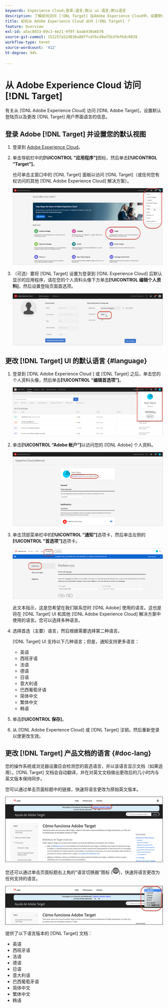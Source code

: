 ```yaml
---
keywords: Experience Cloud;登录;语言;默认 ui 语言;默认语言
description: 了解如何访问 [!DNL Target] 在Adobe Experience Cloud中，设置默认视图，然后更改 [!DNL Target] 用户界面和文档。
title: 如何从 Adobe Experience Cloud 访问 [!DNL Target] ？
feature: Overview
exl-id: a5ac8d33-69c3-4e21-9f0f-baab430a6b76
source-git-commit: 152257a52d836a88ffcd76cd9af5b3fbfbdc0839
workflow-type: tm+mt
source-wordcount: '412'
ht-degree: 94%

---
```


# 从 Adobe Experience Cloud 访问 [!DNL Target]

有关从 [!DNL Adobe Experience Cloud] 访问 [!DNL Adobe Target]，设置默认登陆页以及更改 [!DNL Target] 用户界面语言的信息。

## 登录 Adobe [!DNL Target] 并设置您的默认视图

1. 登录到 [Adobe Experience Cloud](https://experience.adobe.com/)。

1. 单击导航栏中的&#x200B;**[!UICONTROL “应用程序”]**&#x200B;图标，然后单击&#x200B;**[!UICONTROL “Target”]**。

   也可单击主窗口中的 [!DNL Target] 面板以访问 [!DNL Target]（或任何您有权访问的其他 [!DNL Adobe Experience Cloud] 解决方案）。

   ![应用程序图标](/help/main/c-intro/assets/appmenu-new.png)

1. （可选）要将 [!DNL Target] 设置为登录到 [!DNL Experience Cloud] 后默认显示的应用程序，请在您的个人资料头像下方单击&#x200B;**[!UICONTROL 编辑个人资料]**，然后设置登陆页面首选项。

   ![登陆页面](/help/main/c-intro/assets/pagepref-new.png)

## 更改 [!DNL Target] UI 的默认语言 {#language}

1. 登录到 [!DNL Adobe Experience Cloud ] 或 [!DNL Target] 之后，单击您的个人资料头像，然后单击&#x200B;**[!UICONTROL “编辑首选项”]**。

   ![编辑个人资料](/help/main/c-intro/assets/change-language.png)

1. 单击&#x200B;**[!UICONTROL “Adobe 帐户”]**&#x200B;以访问您的 [!DNL Adobe] 个人资料。

   ![Adobe 帐户](/help/main/c-intro/assets/adobe-account.png)

1. 单击顶部菜单栏中的&#x200B;**[!UICONTROL “通知”]**&#x200B;选项卡，然后单击左侧的&#x200B;**[!UICONTROL “首选项”]**&#x200B;选项卡。

   ![首选语言](/help/main/c-intro/assets/prefered-language.png)

   此文本指示，这是您希望在我们联系您时 [!DNL Adobe] 使用的语言。这也是将在 [!DNL Target] UI 和其他 [!DNL Adobe Experience Cloud] 解决方案中使用的语言。您可以选择多种语言。

1. 选择首选（主要）语言，然后根据需要选择第二种语言。

   [!DNL Target] UI 支持以下几种语言；但是，通知支持更多语言：

   * 英语
   * 西班牙语
   * 法语
   * 德语
   * 日语
   * 意大利语
   * 巴西葡萄牙语
   * 简体中文
   * 繁体中文
   * 韩语

1. 单击&#x200B;**[!UICONTROL 保存]**。

1. 从 [!DNL Adobe Experience Cloud] 或 [!DNL Target] 注销，然后重新登录以使更改生效。

## 更改 [!DNL Target] 产品文档的语言 {#doc-lang}

您的操作系统或浏览器设置应会检测您的首选语言，并以该语言显示文档（如果适用）。[!DNL Target] 文档会自动翻译，并在对英文文档做出更改后的几小时内与英文版本保持同步。

您可以通过单击页面标题中的链接，快速将语言更改为原始英文版本。

![更改为原始语言](/help/main/c-intro/assets/mt-original.png)

您还可以通过单击页面标题右上角的“语言切换器”图标 (![语言切换器](/help/main/c-intro/assets/icon-language-switcher.png))，快速将语言更改为任何支持的语言。

![语言切换器](/help/main/c-intro/assets/language-switcher.png)

提供了以下语言版本的 [!DNL Target] 文档：

* 英语
* 西班牙语
* 法语
* 德语
* 日语
* 意大利语
* 巴西葡萄牙语
* 简体中文
* 繁体中文
* 韩语
